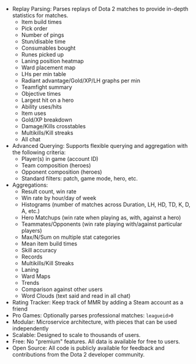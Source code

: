 * Replay Parsing: Parses replays of Dota 2 matches to provide in-depth statistics for matches.
  * Item build times
  * Pick order
  * Number of pings
  * Stun/disable time
  * Consumables bought
  * Runes picked up
  * Laning position heatmap
  * Ward placement map
  * LHs per min table
  * Radiant advantage/Gold/XP/LH graphs per min
  * Teamfight summary
  * Objective times
  * Largest hit on a hero
  * Ability uses/hits
  * Item uses
  * Gold/XP breakdown
  * Damage/Kills crosstables
  * Multikills/Kill streaks
  * All chat
* Advanced Querying: Supports flexible querying and aggregation with the following criteria:
  * Player(s) in game (account ID)
  * Team composition (heroes)
  * Opponent composition (heroes)
  * Standard filters: patch, game mode, hero, etc.
* Aggregations:
  * Result count, win rate
  * Win rate by hour/day of week
  * Histograms (number of matches across Duration, LH, HD, TD, K, D, A, etc.)
  * Hero Matchups (win rate when playing as, with, against a hero)
  * Teammates/Opponents (win rate playing with/against particular players)
  * Max/N/Sum on multiple stat categories
  * Mean item build times
  * Skill accuracy
  * Records
  * Multikills/Kill Streaks
  * Laning
  * Ward Maps
  * Trends
  * Comparison against other users
  * Word Clouds (text said and read in all chat)
* Rating Tracker: Keep track of MMR by adding a Steam account as a friend
* Pro Games: Optionally parses professional matches: `leagueid>0`
* Modular: Microservice architecture, with pieces that can be used independently
* Scalable: Designed to scale to thousands of users.
* Free: No "premium" features.  All data is available for free to users.
* Open Source: All code is publicly available for feedback and contributions from the Dota 2 developer community.